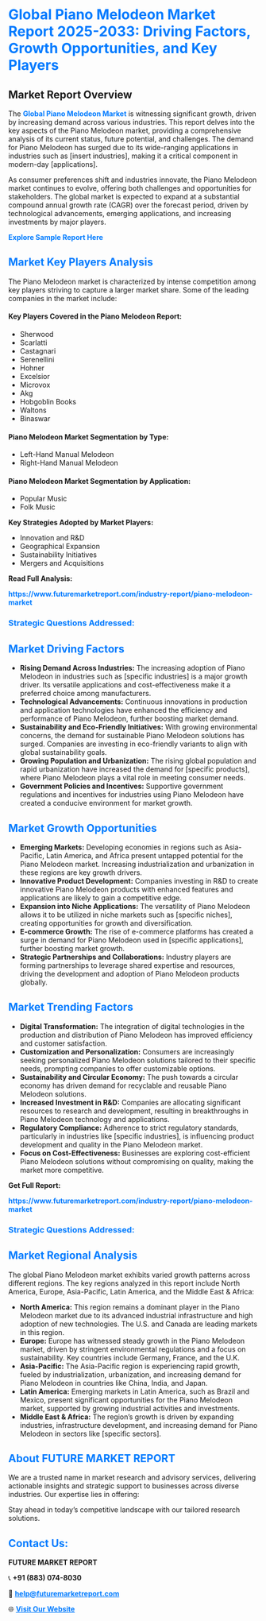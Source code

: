 <h1 style="color: #007BFF;">Global Piano Melodeon Market Report 2025-2033: Driving Factors, Growth Opportunities, and Key Players</h1>

<section id="overview">
<h2>Market Report Overview</h2>
<p>The <a href="https://www.futuremarketreport.com/industry-report/piano-melodeon-market" style="color: #007BFF; text-decoration: none;"><strong>Global Piano Melodeon Market</strong></a> is witnessing significant growth, driven by increasing demand across various industries. This report delves into the key aspects of the Piano Melodeon market, providing a comprehensive analysis of its current status, future potential, and challenges. The demand for Piano Melodeon has surged due to its wide-ranging applications in industries such as [insert industries], making it a critical component in modern-day [applications].</p>
<p>As consumer preferences shift and industries innovate, the Piano Melodeon market continues to evolve, offering both challenges and opportunities for stakeholders. The global market is expected to expand at a substantial compound annual growth rate (CAGR) over the forecast period, driven by technological advancements, emerging applications, and increasing investments by major players.</p>
</section>

<section id="overview">
<p><a href="https://www.futuremarketreport.com/request-sample/reportId=56438" style="color: #007BFF; text-decoration: none;"><strong>Explore Sample Report Here</strong></a></p>
</section>

<section id="key-players">
<h2 style="color: #007BFF;">Market Key Players Analysis</h2>
<p>The Piano Melodeon market is characterized by intense competition among key players striving to capture a larger market share. Some of the leading companies in the market include:</p>
<h4>Key Players Covered in the Piano Melodeon Report:</h4>
<ul><li>Sherwood</li><li>Scarlatti</li><li>Castagnari</li><li>Serenellini</li><li>Hohner</li><li>Excelsior</li><li>Microvox</li><li>Akg</li><li>Hobgoblin Books</li><li>Waltons</li><li>Binaswar</li></ul>
<h4>Piano Melodeon Market Segmentation by Type:</h4>
<ul><li>Left-Hand Manual Melodeon</li><li>Right-Hand Manual Melodeon</li></ul>

<h4>Piano Melodeon Market Segmentation by Application:</h4>
<ul><li>Popular Music</li><li>Folk Music</li></ul>
<p><strong>Key Strategies Adopted by Market Players:</strong></p>
<ul>
<li>Innovation and R&D</li>
<li>Geographical Expansion</li>
<li>Sustainability Initiatives</li>
<li>Mergers and Acquisitions</li>
</ul>
</section>

<section>
<p><strong>Read Full Analysis: </strong></p><a href="https://www.futuremarketreport.com/industry-report/piano-melodeon-market" style="color: #007BFF; text-decoration: none;"><strong>https://www.futuremarketreport.com/industry-report/piano-melodeon-market</strong></a>
<h3 style="color: #007BFF;">Strategic Questions Addressed:</h3>
</section>

<section id="driving-factors">
<h2 style="color: #007BFF;">Market Driving Factors</h2>
<ul>
<li><strong>Rising Demand Across Industries:</strong> The increasing adoption of Piano Melodeon in industries such as [specific industries] is a major growth driver. Its versatile applications and cost-effectiveness make it a preferred choice among manufacturers.</li>
<li><strong>Technological Advancements:</strong> Continuous innovations in production and application technologies have enhanced the efficiency and performance of Piano Melodeon, further boosting market demand.</li>
<li><strong>Sustainability and Eco-Friendly Initiatives:</strong> With growing environmental concerns, the demand for sustainable Piano Melodeon solutions has surged. Companies are investing in eco-friendly variants to align with global sustainability goals.</li>
<li><strong>Growing Population and Urbanization:</strong> The rising global population and rapid urbanization have increased the demand for [specific products], where Piano Melodeon plays a vital role in meeting consumer needs.</li>
<li><strong>Government Policies and Incentives:</strong> Supportive government regulations and incentives for industries using Piano Melodeon have created a conducive environment for market growth.</li>
</ul>
</section>

<section id="growth-opportunities">
<h2 style="color: #007BFF;">Market Growth Opportunities</h2>
<ul>
<li><strong>Emerging Markets:</strong> Developing economies in regions such as Asia-Pacific, Latin America, and Africa present untapped potential for the Piano Melodeon market. Increasing industrialization and urbanization in these regions are key growth drivers.</li>
<li><strong>Innovative Product Development:</strong> Companies investing in R&D to create innovative Piano Melodeon products with enhanced features and applications are likely to gain a competitive edge.</li>
<li><strong>Expansion into Niche Applications:</strong> The versatility of Piano Melodeon allows it to be utilized in niche markets such as [specific niches], creating opportunities for growth and diversification.</li>
<li><strong>E-commerce Growth:</strong> The rise of e-commerce platforms has created a surge in demand for Piano Melodeon used in [specific applications], further boosting market growth.</li>
<li><strong>Strategic Partnerships and Collaborations:</strong> Industry players are forming partnerships to leverage shared expertise and resources, driving the development and adoption of Piano Melodeon products globally.</li>
</ul>
</section>

<section id="trending-factors">
<h2 style="color: #007BFF;">Market Trending Factors</h2>
<ul>
<li><strong>Digital Transformation:</strong> The integration of digital technologies in the production and distribution of Piano Melodeon has improved efficiency and customer satisfaction.</li>
<li><strong>Customization and Personalization:</strong> Consumers are increasingly seeking personalized Piano Melodeon solutions tailored to their specific needs, prompting companies to offer customizable options.</li>
<li><strong>Sustainability and Circular Economy:</strong> The push towards a circular economy has driven demand for recyclable and reusable Piano Melodeon solutions.</li>
<li><strong>Increased Investment in R&D:</strong> Companies are allocating significant resources to research and development, resulting in breakthroughs in Piano Melodeon technology and applications.</li>
<li><strong>Regulatory Compliance:</strong> Adherence to strict regulatory standards, particularly in industries like [specific industries], is influencing product development and quality in the Piano Melodeon market.</li>
<li><strong>Focus on Cost-Effectiveness:</strong> Businesses are exploring cost-efficient Piano Melodeon solutions without compromising on quality, making the market more competitive.</li>
</ul>
</section>

<section>
<p><strong>Get Full Report: </strong></p><a href="https://www.futuremarketreport.com/industry-report/piano-melodeon-market" style="color: #007BFF; text-decoration: none;"><strong>https://www.futuremarketreport.com/industry-report/piano-melodeon-market</strong></a>
<h3 style="color: #007BFF;">Strategic Questions Addressed:</h3>
</section>


<section id="regional-analysis">
<h2 style="color: #007BFF;">Market Regional Analysis</h2>
<p>The global Piano Melodeon market exhibits varied growth patterns across different regions. The key regions analyzed in this report include North America, Europe, Asia-Pacific, Latin America, and the Middle East & Africa:</p>
<ul>
<li><strong>North America:</strong> This region remains a dominant player in the Piano Melodeon market due to its advanced industrial infrastructure and high adoption of new technologies. The U.S. and Canada are leading markets in this region.</li>
<li><strong>Europe:</strong> Europe has witnessed steady growth in the Piano Melodeon market, driven by stringent environmental regulations and a focus on sustainability. Key countries include Germany, France, and the U.K.</li>
<li><strong>Asia-Pacific:</strong> The Asia-Pacific region is experiencing rapid growth, fueled by industrialization, urbanization, and increasing demand for Piano Melodeon in countries like China, India, and Japan.</li>
<li><strong>Latin America:</strong> Emerging markets in Latin America, such as Brazil and Mexico, present significant opportunities for the Piano Melodeon market, supported by growing industrial activities and investments.</li>
<li><strong>Middle East & Africa:</strong> The region’s growth is driven by expanding industries, infrastructure development, and increasing demand for Piano Melodeon in sectors like [specific sectors].</li>
</ul>
</section>

<footer>
<h2 style="color: #007BFF;">About FUTURE MARKET REPORT</h2>
<p>We are a trusted name in market research and advisory services, delivering actionable insights and strategic support to businesses across diverse industries. Our expertise lies in offering:</p>

<p>Stay ahead in today’s competitive landscape with our tailored research solutions.</p>

<h2 style="color: #007BFF;">Contact Us:</h2>
<p><strong>FUTURE MARKET REPORT</strong></p>
<p>📞 <strong>+91 (883) 074-8030</strong></p>
<p>📧 <strong><a href="mailto:help@futuremarketreport.com" style="color: #007BFF;">help@futuremarketreport.com</a></strong></p>
<p>🌐 <strong><a href="https://www.futuremarketreport.com/" style="color: #007BFF;">Visit Our Website</a></strong></p>
</footer>